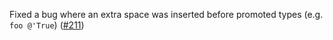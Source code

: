 Fixed a bug where an extra space was inserted before promoted types (e.g. `foo @'True`) ([#211](https://github.com/fourmolu/fourmolu/pull/211))
